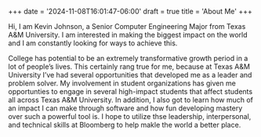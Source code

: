 +++
date = '2024-11-08T16:01:47-06:00'
draft = true
title = 'About Me'
+++

Hi, I am Kevin Johnson, a Senior Computer Engineering Major from Texas A&M University. I am interested in making the biggest impact on
the world and I am constantly looking for ways to achieve this.

College has potential to be an extremely transformative growth period in a lot of people’s lives. This certainly rang true for me,
because at Texas A&M University I’ve had several opportunities that developed me as a leader and problem solver. My involvement in
student organizations has given me opportunties to engage in several high-impact students that affect students all across Texas A&M
University. In addition, I also got to learn how much of an impact I can make through software and how fun developing mastery over
such a powerful tool is. I hope to utilize thse leadership, interpersonal, and technical skills at Bloomberg to help makle the world a
better place.
